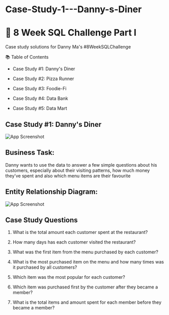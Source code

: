 # Case-Study-1---Danny-s-Diner

# 🍔 8 Week SQL Challenge Part I

Case study solutions for Danny Ma's #8WeekSQLChallenge

📚 Table of Contents

- Case Study #1: Danny's Diner

- Case Study #2: Pizza Runner

- Case Study #3: Foodie-Fi

- Case Study #4: Data Bank

- Case Study #5: Data Mart


## Case Study #1: Danny's Diner

![App Screenshot](https://user-images.githubusercontent.com/81607668/127727503-9d9e7a25-93cb-4f95-8bd0-20b87cb4b459.png)

## Business Task:

Danny wants to use the data to answer a few simple questions about his customers, especially about their visiting patterns, how much money they’ve spent and also which menu items are their favourite

## Entity Relationship Diagram:
![App Screenshot](https://user-images.githubusercontent.com/81607668/127271130-dca9aedd-4ca9-4ed8-b6ec-1e1920dca4a8.png)

## Case Study Questions

1. What is the total amount each customer spent at the restaurant?

2. How many days has each customer visited the restaurant?

3. What was the first item from the menu purchased by each customer?

4. What is the most purchased item on the menu and how many times was it purchased by all customers?

5. Which item was the most popular for each customer?

6. Which item was purchased first by the customer after they became a member?

7. What is the total items and amount spent for each member before they became a member?
